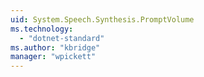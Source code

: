 ```yaml
---
uid: System.Speech.Synthesis.PromptVolume
ms.technology: 
  - "dotnet-standard"
ms.author: "kbridge"
manager: "wpickett"
---
```


